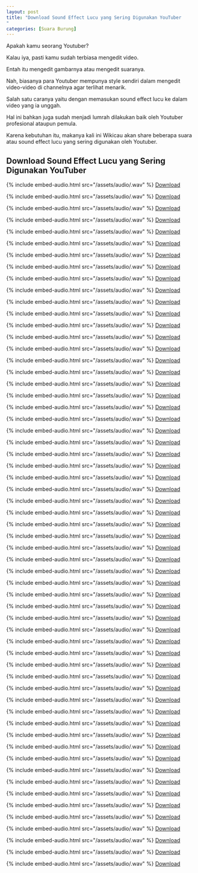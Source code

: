```yaml
---
layout: post
title: "Download Sound Effect Lucu yang Sering Digunakan YouTuber
"
categories: [Suara Burung]
---
```


Apakah kamu seorang Youtuber?

Kalau iya, pasti kamu sudah terbiasa mengedit video.

Entah itu mengedit gambarnya atau mengedit suaranya.

Nah, biasanya para Youtuber mempunya style sendiri dalam mengedit video-video di channelnya agar terlihat menarik.

Salah satu caranya yaitu dengan memasukan sound effect lucu ke dalam video yang ia unggah.

Hal ini bahkan juga sudah menjadi lumrah dilakukan baik oleh Youtuber profesional ataupun pemula.

Karena kebutuhan itu, makanya kali ini Wikicau akan share beberapa suara atau sound effect lucu yang sering digunakan oleh Youtuber.

## Download Sound Effect Lucu yang Sering Digunakan YouTuber

{% include embed-audio.html src="/assets/audio/<audio-source-name>.wav" %}
[Download](https://bit.ly/2XoayPi)

{% include embed-audio.html src="/assets/audio/<audio-source-name>.wav" %}
[Download](https://bit.ly/2L7AV5q)

{% include embed-audio.html src="/assets/audio/<audio-source-name>.wav" %}
[Download](https://bit.ly/2Fs4sD7)

{% include embed-audio.html src="/assets/audio/<audio-source-name>.wav" %}
[Download](https://bit.ly/2Izuu9s)

{% include embed-audio.html src="/assets/audio/<audio-source-name>.wav" %}
[Download](https://bit.ly/31RfXhh)

{% include embed-audio.html src="/assets/audio/<audio-source-name>.wav" %}
[Download](https://bit.ly/2ZDpvdG)

{% include embed-audio.html src="/assets/audio/<audio-source-name>.wav" %}
[Download](https://bit.ly/2Kuq4mw)

{% include embed-audio.html src="/assets/audio/<audio-source-name>.wav" %}
[Download](https://bit.ly/2XlSDc7)

{% include embed-audio.html src="/assets/audio/<audio-source-name>.wav" %}
[Download](https://bit.ly/2x8Kqcn)

{% include embed-audio.html src="/assets/audio/<audio-source-name>.wav" %}
[Download](https://bit.ly/2XssCrw)

{% include embed-audio.html src="/assets/audio/<audio-source-name>.wav" %}
[Download](https://bit.ly/2WWX74v)

{% include embed-audio.html src="/assets/audio/<audio-source-name>.wav" %}
[Download](https://bit.ly/2J5snJx)

{% include embed-audio.html src="/assets/audio/<audio-source-name>.wav" %}
[Download](https://bit.ly/2FtYL7P)

{% include embed-audio.html src="/assets/audio/<audio-source-name>.wav" %}
[Download](https://bit.ly/2ZEbcFF)

{% include embed-audio.html src="/assets/audio/<audio-source-name>.wav" %}
[Download](https://bit.ly/2FlV6ZN)

{% include embed-audio.html src="/assets/audio/<audio-source-name>.wav" %}
[Download](https://bit.ly/2KxQCU0)

{% include embed-audio.html src="/assets/audio/<audio-source-name>.wav" %}
[Download](https://bit.ly/2ZOZwQP)

{% include embed-audio.html src="/assets/audio/<audio-source-name>.wav" %}
[Download](https://bit.ly/31NYFS1)

{% include embed-audio.html src="/assets/audio/<audio-source-name>.wav" %}
[Download](https://bit.ly/2KxQP9K)

{% include embed-audio.html src="/assets/audio/<audio-source-name>.wav" %}
[Download](https://bit.ly/2RusNNv)

{% include embed-audio.html src="/assets/audio/<audio-source-name>.wav" %}
[Download](https://bit.ly/2X2QDkQ)

{% include embed-audio.html src="/assets/audio/<audio-source-name>.wav" %}
[Download](https://bit.ly/2ZOZzMv)

{% include embed-audio.html src="/assets/audio/<audio-source-name>.wav" %}
[Download](https://bit.ly/2Y1iXoR)

{% include embed-audio.html src="/assets/audio/<audio-source-name>.wav" %}
[Download](https://bit.ly/2WYy3Kg)

{% include embed-audio.html src="/assets/audio/<audio-source-name>.wav" %}
[Download](https://bit.ly/2Fs4Cud)

{% include embed-audio.html src="/assets/audio/<audio-source-name>.wav" %}
[Download](https://bit.ly/2ZOZzft)

{% include embed-audio.html src="/assets/audio/<audio-source-name>.wav" %}
[Download](https://bit.ly/2FqyKWW)

{% include embed-audio.html src="/assets/audio/<audio-source-name>.wav" %}
[Download](https://bit.ly/2WV0QQd)

{% include embed-audio.html src="/assets/audio/<audio-source-name>.wav" %}
[Download](https://bit.ly/2IB8f34)

{% include embed-audio.html src="/assets/audio/<audio-source-name>.wav" %}
[Download](https://bit.ly/2IWq4IU)

{% include embed-audio.html src="/assets/audio/<audio-source-name>.wav" %}
[Download](https://bit.ly/2WYOZAm)

{% include embed-audio.html src="/assets/audio/<audio-source-name>.wav" %}
[Download](https://bit.ly/2N7Gwv9)

{% include embed-audio.html src="/assets/audio/<audio-source-name>.wav" %}
[Download](https://bit.ly/31Qw7qY)

{% include embed-audio.html src="/assets/audio/<audio-source-name>.wav" %}
[Download](https://bit.ly/2WYyXXa)

{% include embed-audio.html src="/assets/audio/<audio-source-name>.wav" %}
[Download](https://bit.ly/2Ng3Kj0)

{% include embed-audio.html src="/assets/audio/<audio-source-name>.wav" %}
[Download](https://bit.ly/2WXzQPS)

{% include embed-audio.html src="/assets/audio/<audio-source-name>.wav" %}
[Download](https://bit.ly/2X2DQU7)

{% include embed-audio.html src="/assets/audio/<audio-source-name>.wav" %}
[Download](https://bit.ly/31Rfvzi)

{% include embed-audio.html src="/assets/audio/<audio-source-name>.wav" %}
[Download](https://bit.ly/2Kx4m1d)

{% include embed-audio.html src="/assets/audio/<audio-source-name>.wav" %}
[Download](https://bit.ly/2IBKh82)

{% include embed-audio.html src="/assets/audio/<audio-source-name>.wav" %}
[Download](https://bit.ly/2x9KQ29)

{% include embed-audio.html src="/assets/audio/<audio-source-name>.wav" %}
[Download](https://bit.ly/2Y7ZEu3)

{% include embed-audio.html src="/assets/audio/<audio-source-name>.wav" %}
[Download](https://bit.ly/2Lb2zyk)

{% include embed-audio.html src="/assets/audio/<audio-source-name>.wav" %}
[Download](https://bit.ly/2Kydhje)

{% include embed-audio.html src="/assets/audio/<audio-source-name>.wav" %}
[Download](https://bit.ly/2WXzDkw)

{% include embed-audio.html src="/assets/audio/<audio-source-name>.wav" %}
[Download](https://bit.ly/2WTH9Is)

{% include embed-audio.html src="/assets/audio/<audio-source-name>.wav" %}
[Download](https://bit.ly/2Y5Scjd)

{% include embed-audio.html src="/assets/audio/<audio-source-name>.wav" %}
[Download](https://bit.ly/2KxFJS1)

{% include embed-audio.html src="/assets/audio/<audio-source-name>.wav" %}
[Download](https://bit.ly/2J7n3po)

{% include embed-audio.html src="/assets/audio/<audio-source-name>.wav" %}
[Download](https://bit.ly/2KwEra5)

{% include embed-audio.html src="/assets/audio/<audio-source-name>.wav" %}
[Download](https://bit.ly/31RgboD)

{% include embed-audio.html src="/assets/audio/<audio-source-name>.wav" %}
[Download](https://bit.ly/2XxnAda)

{% include embed-audio.html src="/assets/audio/<audio-source-name>.wav" %}
[Download](https://bit.ly/2L903Zt)

{% include embed-audio.html src="/assets/audio/<audio-source-name>.wav" %}
[Download](https://bit.ly/2Yac5FU)

{% include embed-audio.html src="/assets/audio/<audio-source-name>.wav" %}
[Download](https://bit.ly/2ZDpXbS)

{% include embed-audio.html src="/assets/audio/<audio-source-name>.wav" %}
[Download](https://bit.ly/2L905R5)

{% include embed-audio.html src="/assets/audio/<audio-source-name>.wav" %}
[Download](https://bit.ly/2L6kx5j)

{% include embed-audio.html src="/assets/audio/<audio-source-name>.wav" %}
[Download](https://bit.ly/2N5fmVR)

{% include embed-audio.html src="/assets/audio/<audio-source-name>.wav" %}
[Download](https://bit.ly/2Y6MRIm)
